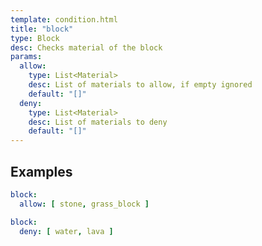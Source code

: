 ```yaml
---
template: condition.html
title: "block"
type: Block
desc: Checks material of the block
params:
  allow:
    type: List<Material>
    desc: List of materials to allow, if empty ignored
    default: "[]"
  deny:
    type: List<Material>
    desc: List of materials to deny
    default: "[]"
---
```


## Examples

```yaml
block:
  allow: [ stone, grass_block ]
```

```yaml
block:
  deny: [ water, lava ]
```
